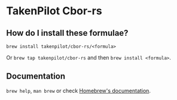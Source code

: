 # TakenPilot Cbor-rs

## How do I install these formulae?

`brew install takenpilot/cbor-rs/<formula>`

Or `brew tap takenpilot/cbor-rs` and then `brew install <formula>`.

## Documentation

`brew help`, `man brew` or check [Homebrew's documentation](https://docs.brew.sh).
